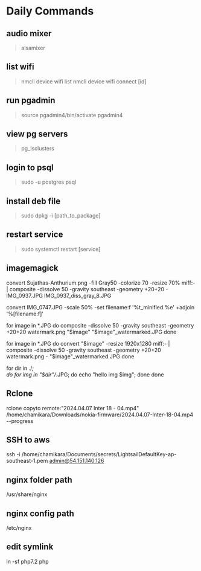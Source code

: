 # Daily Commands

## audio mixer
> alsamixer

## list wifi
>  nmcli device wifi list
>  nmcli device wifi connect [id]

## run pgadmin
>  source pgadmin4/bin/activate
> pgadmin4

## view pg servers
> pg_lsclusters

## login to psql
> sudo -u postgres psql

## install deb file
> sudo dpkg -i [path_to_package]

## restart service
> sudo systemctl restart [service]

## imagemagick

convert Sujathas-Anthurium.png -fill Gray50 -colorize 70 -resize 70% miff:- | composite -dissolve 50 -gravity southeast -geometry +20+20 - IMG_0937.JPG IMG_0937_diss_gray_8.JPG

convert  IMG_0747.JPG  -scale 50% -set filename:f '%t_minified.%e' +adjoin '%[filename:f]'

for image in *.JPG 
do 
 composite -dissolve 50 -gravity southeast -geometry +20+20  watermark.png "$image" "$image"_watermarked.JPG
done



for image in *.JPG 
do 
  convert "$image" -resize 1920x1280 miff:- | composite -dissolve 50 -gravity southeast -geometry +20+20  watermark.png - "$image"_watermarked.JPG
done




for dir in ./*;                           
do
	for img in "$dir"/*.JPG;
	do 
		echo "hello img $img";
	done
done


## Rclone 

rclone copyto remote:"2024.04.07 Inter 18 - 04.mp4" /home/chamikara/Downloads/nokia-firmware/2024.04.07-Inter-18-04.mp4  --progress

## SSH to aws

ssh -i /home/chamikara/Documents/secrets/LightsailDefaultKey-ap-southeast-1.pem admin@54.151.140.126


## nginx folder path
/usr/share/nginx

## nginx config path
/etc/nginx


## edit symlink
ln -sf php7.2 php

